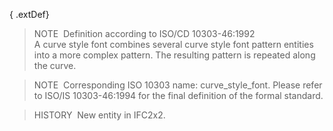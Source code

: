 { .extDef}
> NOTE&nbsp; Definition according to ISO/CD 10303-46:1992  
> A curve style font combines several curve style font pattern entities into a more complex pattern. The resulting pattern is repeated along the curve.

> NOTE&nbsp; Corresponding ISO 10303 name: curve_style_font. Please refer to ISO/IS 10303-46:1994 for the final definition of the formal standard.

> HISTORY&nbsp; New entity in IFC2x2.
